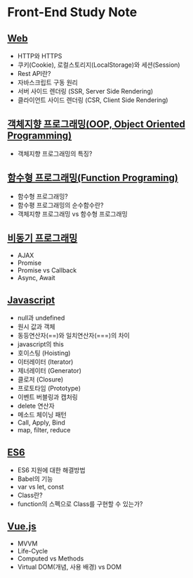 # Front-End Study Note

## [Web]()

- HTTP와 HTTPS
- 쿠키(Cookie), 로컬스토리지(LocalStorage)와 세션(Session)
- Rest API란?
- 자바스크립트 구동 원리
- 서버 사이드 렌더링 (SSR, Server Side Rendering)
- 클라이언트 사이드 렌더링 (CSR, Client Side Rendering)

## [객체지향 프로그래밍(OOP, Object Oriented Programming)]()

- 객체지향 프로그래밍의 특징?

## [함수형 프로그래밍(Function Programing)]()

- 함수형 프로그래밍?
- 함수평 프로그래밍의 순수함수란?
- 객체지향 프로그래밍 vs 함수형 프로그래밍

## [비동기 프로그래밍]()

- AJAX
- Promise
- Promise vs Callback
- Async, Await

## [Javascript]()

- null과 undefined
- 원시 값과 객체
- 동등연산자(==)와 일치연산자(===)의 차이
- javascript의 this
- 호이스팅 (Hoisting)
- 이터레이터 (Iterator)
- 제너레이터 (Generator)
- 클로저 (Closure)
- 프로토타임 (Prototype)
- 이벤트 버블링과 캡처링
- delete 연산자
- 메소드 체이닝 패턴
- Call, Apply, Bind
- map, filter, reduce

## [ES6]()

- ES6 지원에 대한 해결방법
- Babel의 기능
- var vs let, const
- Class란?
- function의 스펙으로 Class를 구현할 수 있는가?

## [Vue.js]()

- MVVM
- Life-Cycle
- Computed vs Methods
- Virtual DOM(개념, 사용 배경) vs DOM
